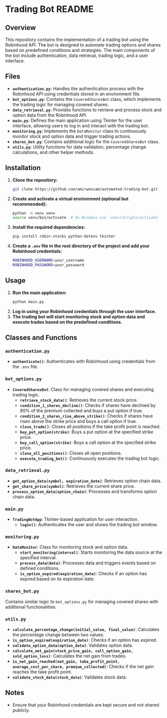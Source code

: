 # **Trading Bot README**

## **Overview**
This repository contains the implementation of a trading bot using the Robinhood API. The bot is designed to automate trading options and shares based on predefined conditions and strategies. The main components of the bot include authentication, data retrieval, trading logic, and a user interface.

## **Files**
- **`authentication.py`**: Handles the authentication process with the Robinhood API using credentials stored in an environment file.
- **`bot_options.py`**: Contains the `CoveredSharesBot` class, which implements the trading logic for managing covered shares.
- **`data_retrieval.py`**: Provides functions to retrieve and process stock and option data from the Robinhood API.
- **`main.py`**: Defines the main application using Tkinter for the user interface, allowing users to log in and interact with the trading bot.
- **`monitoring.py`**: Implements the `DataMonitor` class to continuously monitor stock and option data and trigger trading actions.
- **`shares_bot.py`**: Contains additional logic for the `CoveredSharesBot` class.
- **`utils.py`**: Utility functions for data validation, percentage change calculations, and other helper methods.

## **Installation**
1. **Clone the repository:**
    ```sh
    git clone https://github.com/amirwessam/automated-trading-bot.git
    ```
2. **Create and activate a virtual environment (optional but recommended):**
    ```sh
    python -m venv venv
    source venv/bin/activate  # On Windows use `venv\Scripts\activate`
    ```
3. **Install the required dependencies:**
    ```sh
    pip install robin-stocks python-dotenv tkinter
    ```
4. **Create a `.env` file in the root directory of the project and add your Robinhood credentials:**
    ```sh
    ROBINHOOD_USERNAME=your_username
    ROBINHOOD_PASSWORD=your_password
    ```

## **Usage**
1. **Run the main application:**
    ```sh
    python main.py
    ```
2. **Log in using your Robinhood credentials through the user interface.**
3. **The trading bot will start monitoring stock and option data and execute trades based on the predefined conditions.**

## **Classes and Functions**

### **`authentication.py`**
- **`authenticate()`**: Authenticates with Robinhood using credentials from the `.env` file.

### **`bot_options.py`**
- **`CoveredSharesBot`**: Class for managing covered shares and executing trading logic.
  - **`retrieve_stock_data()`**: Retrieves the current stock price.
  - **`condition_1_shares_decline()`**: Checks if shares have declined by 80% of the premium collected and buys a put option if true.
  - **`condition_2_shares_rise_above_strike()`**: Checks if shares have risen above the strike price and buys a call option if true.
  - **`close_trade()`**: Closes all positions if the take profit point is reached.
  - **`buy_put_option(strike)`**: Buys a put option at the specified strike price.
  - **`buy_call_option(strike)`**: Buys a call option at the specified strike price.
  - **`close_all_positions()`**: Closes all open positions.
  - **`execute_trading_bot()`**: Continuously executes the trading bot logic.

### **`data_retrieval.py`**
- **`get_option_data(symbol, expiration_date)`**: Retrieves option chain data.
- **`get_share_price(symbol)`**: Retrieves the current share price.
- **`process_option_data(option_chain)`**: Processes and transforms option chain data.

### **`main.py`**
- **`TradingBotApp`**: Tkinter-based application for user interaction.
  - **`login()`**: Authenticates the user and shows the trading bot window.

### **`monitoring.py`**
- **`DataMonitor`**: Class for monitoring stock and option data.
  - **`start_monitoring(interval)`**: Starts monitoring the data source at the specified interval.
  - **`process_data(data)`**: Processes data and triggers events based on defined conditions.
  - **`is_option_expired(expiration_date)`**: Checks if an option has expired based on its expiration date.

### **`shares_bot.py`**
Contains similar logic to `bot_options.py` for managing covered shares with additional functionalities.

### **`utils.py`**
- **`calculate_percentage_change(initial_value, final_value)`**: Calculates the percentage change between two values.
- **`is_option_expired(expiration_date)`**: Checks if an option has expired.
- **`validate_option_data(option_data)`**: Validates option data.
- **`calculate_net_gain(stock_price_gain, call_option_gain, sold_option_loss)`**: Calculates the net gain from trades.
- **`is_net_gain_reached(net_gain, take_profit_point, average_cost_per_share, premium_collected)`**: Checks if the net gain reaches the take profit point.
- **`validate_stock_data(stock_data)`**: Validates stock data.

## **Notes**
- Ensure that your Robinhood credentials are kept secure and not shared publicly.
